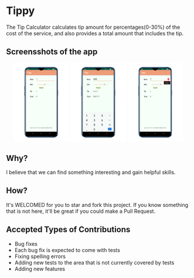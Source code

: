 # Tippy
The Tip Calculator calculates tip amount for percentages(0-30%) of the cost of the service, and also provides a total amount that includes the tip.

## Screensshots of the app


<p align="center">
  <img src="Screenshots/Tippy_1.png" width="30%" alt="Screenshot_1">
  <img src="Screenshots/Tippy_2.png" width="30%" alt="Screenshot_2">
  <img src="Screenshots/Tippy_3.png" width="30%" alt="Screenshot_3">
</p>

## Why?
I believe that we can find something interesting and gain helpful skills.

## How?
It's WELCOMED for you to star and fork this project.
If you know something that is not here, it'll be great if you could make a Pull Request.

## Accepted Types of Contributions
- Bug fixes
- Each bug fix is expected to come with tests
- Fixing spelling errors
- Adding new tests to the area that is not currently covered by tests
- Adding new features

